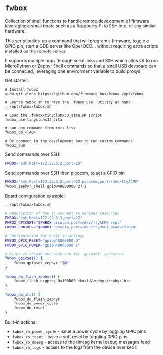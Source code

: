 # `fwbox`

Collection of shell functions to handle remote development of firmware leveraging
a small board such as a Raspberry PI to SSH into, or any similar hardware.

This script builds-up a command that will program a firmware, toggle a GPIO pin,
start a GDB server like OpenOCD... without requiring extra scripts installed
on the remote server.

It supports multiple hops through serial links and SSH which allows it to run
MicroPython or Zephyr Shell commands so that a small USB devboard can be
connected, leveraging one environment variable to build proxys.

Get started:

```
# Install fwbox
sudo git clone https://github.com/firmware-box/fwbox /opt/fwbox

# Source fwbox.sh to have the `fwbox_use` utility at hand
. /opt/fwbox/fwbox.sh

# Load the .fwbox/tinyclunx33_sita.sh script
fwbox_use tinyclunx33_sita

# Run any command from this list
fwbox_do_<TAB>

# Or connect to the development box to run custom commands
fwbox_run
```

Send commands over SSH:

```bash
FWBOX="ssh,host=172.22.0.2,port=22"
```

Send commands over SSH then picocom, to set a GPIO pin

```bash
FWBOX="ssh,host=172.22.0.2,port=22 picocom,port=/dev/ttyACM0"
fwbox_zephyr_shell gpio@48000000 27 1
```

Board configuration example:

```bash
. /opt/fwbox/fwbox.sh

# Description of how to connect to various resources
FWBOX="ssh,host=172.22.0.3,port=22"
FWBOX_GPIOSET="$FWBOX picocom,port=/dev/ttyACM0 repl"
FWBOX_CONSOLE="$FWBOX console,port=/dev/ttyUSB1,baud=153600"

# Configuration for built-in actions
FWBOX_GPIO_RESET="gpio@48000000 0"
FWBOX_GPIO_POWER="gpio@48000000 1"

# Alias to choose the back-end for 'gpioset' operation
fwbox_gpioset() {
    fwbox_gpioset_zephyr "$@"
}

fwbox_do_flash_zephyr() {
    fwbox_flash_ecpprog 0x100000 <build/zephyr/zephyr.bin
}

fwbox_do_all() {
    fwbox_do_flash_zephyr
    fwbox_do_power_cycle
    fwbox_do_reset
}
```

Built-in actions:

- `fwbox_do_power_cycle` - issue a power cycle by toggling GPIO pins
- `fwbox_do_reset` - issue a soft reset by toggling GPIO pins
- `fwbox_do_dmesg` - access to the dmesg kernel debug messages feed
- `fwbox_do_logs` - access to the logs from the device over serial
